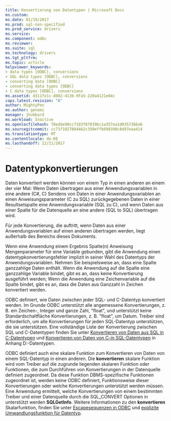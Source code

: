 ```yaml
---
title: Konvertierung von Datentypen | Microsoft Docs
ms.custom: 
ms.date: 01/19/2017
ms.prod: sql-non-specified
ms.prod_service: drivers
ms.service: 
ms.component: odbc
ms.reviewer: 
ms.suite: sql
ms.technology: drivers
ms.tgt_pltfrm: 
ms.topic: article
helpviewer_keywords:
- data types [ODBC], conversions
- SQL data types [ODBC], conversions
- converting data [ODBC]
- converting data types [ODBC]
- C data types [ODBC], conversions
ms.assetid: d311fe1c-d882-4136-9fa5-220a4121e04c
caps.latest.revision: "6"
author: MightyPen
ms.author: genemi
manager: jhubbard
ms.workload: Inactive
ms.openlocfilehash: 78edde90cc7103f87039bc1a357ea1d0357366a6
ms.sourcegitcommit: cc71f1027884462c359effb898390c8d97eaa414
ms.translationtype: MT
ms.contentlocale: de-DE
ms.lasthandoff: 12/21/2017
---
```

# <a name="data-type-conversions"></a>Datentypkonvertierungen
Daten konvertiert werden können von einem Typ in einen anderen an einem der vier Mal: Wenn Daten übertragen aus einer Anwendungsvariablen in eine andere (C#, C) Sendens von Daten in einer Anwendungsvariablen an einen Anweisungsparameter (C zu SQL) zurückgegebenen Daten in einer Resultsetspalte eine Anwendungsvariable (SQL zu C), und wenn Daten aus einer Spalte für die Datenquelle an eine andere (SQL to SQL) übertragen wird.  
  
 Für jede Konvertierung, die auftritt, wenn Daten aus einer Anwendungsvariablen auf einen anderen übertragen werden, liegt außerhalb des Bereichs dieses Dokuments.  
  
 Wenn eine Anwendung einem Ergebnis Spalte(n) Anweisung Mengenparameter für eine Variable gebunden, gibt die Anwendung einen datentypkonvertierungsfehler implizit in seiner Wahl des Datentyps der Anwendungsvariablen. Nehmen Sie beispielsweise an, dass eine Spalte ganzzahlige Daten enthält. Wenn die Anwendung auf die Spalte eine ganzzahlige Variable bindet, gibt es an, dass keine Konvertierung ausgeführt werden; Wenn die Anwendung eine Zeichenvariable auf die Spalte bindet, gibt es an, dass die Daten aus Ganzzahl in Zeichen konvertiert werden.  
  
 ODBC definiert, wie Daten zwischen jeder SQL- und C-Datentyp konvertiert werden. Im Grunde ODBC unterstützt alle angemessene Konvertierungen, z. B. ein Zeichen-, Integer und ganze Zahl, "float", und unterstützt keine Standardschaltfläche Konvertierungen, z. B. "float", um Datum. Treiber sind erforderlich, um alle Konvertierungen für jeden SQL-Datentyp unterstützen, die sie unterstützen. Eine vollständige Liste der Konvertierung zwischen SQL und C-Datentypen finden Sie unter [Konvertieren von Daten aus SQL in C-Datentypen](../../../odbc/reference/appendixes/converting-data-from-sql-to-c-data-types.md) und [Konvertieren von Daten von C-in SQL-Datentypen](../../../odbc/reference/appendixes/converting-data-from-c-to-sql-data-types.md) in Anhang D:-Datentypen.  
  
 ODBC definiert auch eine skalare Funktion zum Konvertieren von Daten von einem SQL-Datentyp in einen anderen. Die **konvertieren** skalare Funktion wird vom Treiber auf die zugrunde liegenden skalaren Funktion oder Funktionen, die zum Durchführen von Konvertierungen in der Datenquelle definiert zugeordnet. Da diese Funktion DBMS-spezifische Funktionen zugeordnet ist, werden keine ODBC definiert, Funktionsweise dieser Konvertierungen oder welche Konvertierungen unterstützt werden müssen. Eine Anwendung ermittelt, welche Konvertierungen von einem bestimmten Treiber und einer Datenquelle durch die SQL_CONVERT Optionen in unterstützt werden **SQLGetInfo**. Weitere Informationen zu den **konvertieren** Skalarfunktion, finden Sie unter [Escapesequenzen in ODBC](../../../odbc/reference/develop-app/escape-sequences-in-odbc.md) und [explizite Umwandlungsfunktion für Datentyp](../../../odbc/reference/appendixes/explicit-data-type-conversion-function.md).
